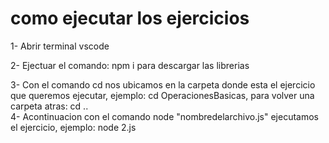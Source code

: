 # como ejecutar los ejercicios
 
 1- Abrir terminal vscode                         
 
 2- Ejectuar el comando: npm i para descargar las librerias         
 
 3- Con el comando cd nos ubicamos en la carpeta donde esta el ejercicio que queremos ejecutar, ejemplo: cd OperacionesBasicas, para volver una carpeta atras: cd ..                   
 4- Acontinuacion con el comando node "nombredelarchivo.js" ejecutamos el ejercicio, ejemplo: node 2.js
